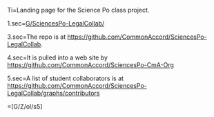 Ti=Landing page for the Science Po class project.

1.sec=<a href="index.php?action=list&file=G/SciencesPo-LegalCollab/">G/SciencesPo-LegalCollab/</a>

3.sec=The repo is at https://github.com/CommonAccord/SciencesPo-LegalCollab.

4.sec=It is pulled into a web site by https://github.com/CommonAccord/SciencesPo-CmA-Org

5.sec=A list of student collaborators is at https://github.com/CommonAccord/SciencesPo-LegalCollab/graphs/contributors

=[G/Z/ol/s5]

